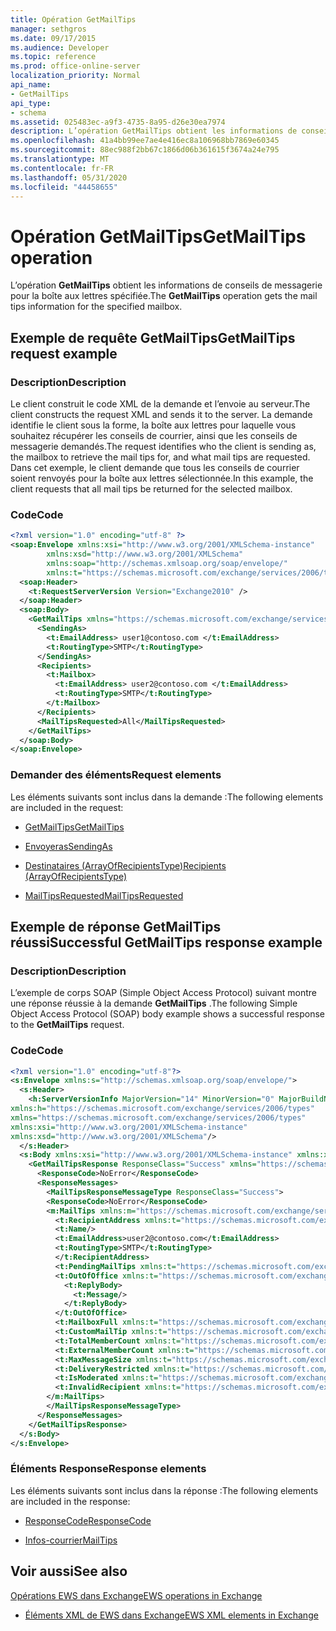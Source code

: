 ```yaml
---
title: Opération GetMailTips
manager: sethgros
ms.date: 09/17/2015
ms.audience: Developer
ms.topic: reference
ms.prod: office-online-server
localization_priority: Normal
api_name:
- GetMailTips
api_type:
- schema
ms.assetid: 025483ec-a9f3-4735-8a95-d26e30ea7974
description: L’opération GetMailTips obtient les informations de conseils de messagerie pour la boîte aux lettres spécifiée.
ms.openlocfilehash: 41a4bb99ee7ae4e416ec8a106968bb7869e60345
ms.sourcegitcommit: 88ec988f2bb67c1866d06b361615f3674a24e795
ms.translationtype: MT
ms.contentlocale: fr-FR
ms.lasthandoff: 05/31/2020
ms.locfileid: "44458655"
---
```

# <a name="getmailtips-operation"></a><span data-ttu-id="f1b18-103">Opération GetMailTips</span><span class="sxs-lookup"><span data-stu-id="f1b18-103">GetMailTips operation</span></span>

<span data-ttu-id="f1b18-104">L’opération **GetMailTips** obtient les informations de conseils de messagerie pour la boîte aux lettres spécifiée.</span><span class="sxs-lookup"><span data-stu-id="f1b18-104">The **GetMailTips** operation gets the mail tips information for the specified mailbox.</span></span> 
  
## <a name="getmailtips-request-example"></a><span data-ttu-id="f1b18-105">Exemple de requête GetMailTips</span><span class="sxs-lookup"><span data-stu-id="f1b18-105">GetMailTips request example</span></span>

### <a name="description"></a><span data-ttu-id="f1b18-106">Description</span><span class="sxs-lookup"><span data-stu-id="f1b18-106">Description</span></span>

<span data-ttu-id="f1b18-107">Le client construit le code XML de la demande et l’envoie au serveur.</span><span class="sxs-lookup"><span data-stu-id="f1b18-107">The client constructs the request XML and sends it to the server.</span></span> <span data-ttu-id="f1b18-108">La demande identifie le client sous la forme, la boîte aux lettres pour laquelle vous souhaitez récupérer les conseils de courrier, ainsi que les conseils de messagerie demandés.</span><span class="sxs-lookup"><span data-stu-id="f1b18-108">The request identifies who the client is sending as, the mailbox to retrieve the mail tips for, and what mail tips are requested.</span></span> <span data-ttu-id="f1b18-109">Dans cet exemple, le client demande que tous les conseils de courrier soient renvoyés pour la boîte aux lettres sélectionnée.</span><span class="sxs-lookup"><span data-stu-id="f1b18-109">In this example, the client requests that all mail tips be returned for the selected mailbox.</span></span>
  
### <a name="code"></a><span data-ttu-id="f1b18-110">Code</span><span class="sxs-lookup"><span data-stu-id="f1b18-110">Code</span></span>

```XML
<?xml version="1.0" encoding="utf-8" ?> 
<soap:Envelope xmlns:xsi="http://www.w3.org/2001/XMLSchema-instance" 
        xmlns:xsd="http://www.w3.org/2001/XMLSchema" 
        xmlns:soap="http://schemas.xmlsoap.org/soap/envelope/" 
        xmlns:t="https://schemas.microsoft.com/exchange/services/2006/types"> 
  <soap:Header> 
    <t:RequestServerVersion Version="Exchange2010" /> 
  </soap:Header> 
  <soap:Body> 
    <GetMailTips xmlns="https://schemas.microsoft.com/exchange/services/2006/messages"> 
      <SendingAs> 
        <t:EmailAddress> user1@contoso.com </t:EmailAddress> 
        <t:RoutingType>SMTP</t:RoutingType> 
      </SendingAs> 
      <Recipients> 
        <t:Mailbox> 
          <t:EmailAddress> user2@contoso.com </t:EmailAddress> 
          <t:RoutingType>SMTP</t:RoutingType> 
        </t:Mailbox> 
      </Recipients> 
      <MailTipsRequested>All</MailTipsRequested> 
    </GetMailTips> 
  </soap:Body> 
</soap:Envelope>
```

### <a name="request-elements"></a><span data-ttu-id="f1b18-111">Demander des éléments</span><span class="sxs-lookup"><span data-stu-id="f1b18-111">Request elements</span></span>

<span data-ttu-id="f1b18-112">Les éléments suivants sont inclus dans la demande :</span><span class="sxs-lookup"><span data-stu-id="f1b18-112">The following elements are included in the request:</span></span>
  
- [<span data-ttu-id="f1b18-113">GetMailTips</span><span class="sxs-lookup"><span data-stu-id="f1b18-113">GetMailTips</span></span>](getmailtips.md)
    
- [<span data-ttu-id="f1b18-114">Envoyeras</span><span class="sxs-lookup"><span data-stu-id="f1b18-114">SendingAs</span></span>](sendingas.md)
    
- [<span data-ttu-id="f1b18-115">Destinataires (ArrayOfRecipientsType)</span><span class="sxs-lookup"><span data-stu-id="f1b18-115">Recipients (ArrayOfRecipientsType)</span></span>](recipients-arrayofrecipientstype.md)
    
- [<span data-ttu-id="f1b18-116">MailTipsRequested</span><span class="sxs-lookup"><span data-stu-id="f1b18-116">MailTipsRequested</span></span>](mailtipsrequested.md)
    
## <a name="successful-getmailtips-response-example"></a><span data-ttu-id="f1b18-117">Exemple de réponse GetMailTips réussi</span><span class="sxs-lookup"><span data-stu-id="f1b18-117">Successful GetMailTips response example</span></span>

### <a name="description"></a><span data-ttu-id="f1b18-118">Description</span><span class="sxs-lookup"><span data-stu-id="f1b18-118">Description</span></span>

<span data-ttu-id="f1b18-119">L’exemple de corps SOAP (Simple Object Access Protocol) suivant montre une réponse réussie à la demande **GetMailTips** .</span><span class="sxs-lookup"><span data-stu-id="f1b18-119">The following Simple Object Access Protocol (SOAP) body example shows a successful response to the **GetMailTips** request.</span></span> 
  
### <a name="code"></a><span data-ttu-id="f1b18-120">Code</span><span class="sxs-lookup"><span data-stu-id="f1b18-120">Code</span></span>

```XML
<?xml version="1.0" encoding="utf-8"?> 
<s:Envelope xmlns:s="http://schemas.xmlsoap.org/soap/envelope/"> 
  <s:Header> 
    <h:ServerVersionInfo MajorVersion="14" MinorVersion="0" MajorBuildNumber="536" MinorBuildNumber="0" Version="Exchange2010" 
xmlns:h="https://schemas.microsoft.com/exchange/services/2006/types" 
xmlns="https://schemas.microsoft.com/exchange/services/2006/types" 
xmlns:xsi="http://www.w3.org/2001/XMLSchema-instance" 
xmlns:xsd="http://www.w3.org/2001/XMLSchema"/> 
  </s:Header> 
  <s:Body xmlns:xsi="http://www.w3.org/2001/XMLSchema-instance" xmlns:xsd="http://www.w3.org/2001/XMLSchema"> 
    <GetMailTipsResponse ResponseClass="Success" xmlns="https://schemas.microsoft.com/exchange/services/2006/messages"> 
      <ResponseCode>NoError</ResponseCode> 
      <ResponseMessages> 
        <MailTipsResponseMessageType ResponseClass="Success"> 
        <ResponseCode>NoError</ResponseCode> 
        <m:MailTips xmlns:m="https://schemas.microsoft.com/exchange/services/2006/messages"> 20 / 29 [MS-OXWMT] — v20100517 Mail Tips Web Service Extensions Copyright © 2010 Microsoft Corporation. Release: Monday, May 17, 2010 
          <t:RecipientAddress xmlns:t="https://schemas.microsoft.com/exchange/services/2006/types"> 
          <t:Name/> 
          <t:EmailAddress>user2@contoso.com</t:EmailAddress> 
          <t:RoutingType>SMTP</t:RoutingType> 
          </t:RecipientAddress> 
          <t:PendingMailTips xmlns:t="https://schemas.microsoft.com/exchange/services/2006/types"/> 
          <t:OutOfOffice xmlns:t="https://schemas.microsoft.com/exchange/services/2006/types"> 
            <t:ReplyBody> 
              <t:Message/> 
            </t:ReplyBody> 
          </t:OutOfOffice> 
          <t:MailboxFull xmlns:t="https://schemas.microsoft.com/exchange/services/2006/types">false</t:MailboxFull> 
          <t:CustomMailTip xmlns:t="https://schemas.microsoft.com/exchange/services/2006/types">Hello World Mailtips</t:CustomMailTip> 
          <t:TotalMemberCount xmlns:t="https://schemas.microsoft.com/exchange/services/2006/types">1</t:TotalMemberCount> 
          <t:ExternalMemberCount xmlns:t="https://schemas.microsoft.com/exchange/services/2006/types">0</t:ExternalMemberCount> 
          <t:MaxMessageSize xmlns:t="https://schemas.microsoft.com/exchange/services/2006/types">10485760</t:MaxMessageSize> 
          <t:DeliveryRestricted xmlns:t="https://schemas.microsoft.com/exchange/services/2006/types">false</t:DeliveryRestricted> 
          <t:IsModerated xmlns:t="https://schemas.microsoft.com/exchange/services/2006/types">false</t:IsModerated> 
          <t:InvalidRecipient xmlns:t="https://schemas.microsoft.com/exchange/services/2006/types">false</t:InvalidRecipient> 
        </m:MailTips> 
        </MailTipsResponseMessageType> 
      </ResponseMessages> 
    </GetMailTipsResponse> 
  </s:Body> 
</s:Envelope>
```

### <a name="response-elements"></a><span data-ttu-id="f1b18-121">Éléments Response</span><span class="sxs-lookup"><span data-stu-id="f1b18-121">Response elements</span></span>

<span data-ttu-id="f1b18-122">Les éléments suivants sont inclus dans la réponse :</span><span class="sxs-lookup"><span data-stu-id="f1b18-122">The following elements are included in the response:</span></span>
  
- [<span data-ttu-id="f1b18-123">ResponseCode</span><span class="sxs-lookup"><span data-stu-id="f1b18-123">ResponseCode</span></span>](responsecode.md)
    
- [<span data-ttu-id="f1b18-124">Infos-courrier</span><span class="sxs-lookup"><span data-stu-id="f1b18-124">MailTips</span></span>](mailtips.md)
    
## <a name="see-also"></a><span data-ttu-id="f1b18-125">Voir aussi</span><span class="sxs-lookup"><span data-stu-id="f1b18-125">See also</span></span>



[<span data-ttu-id="f1b18-126">Opérations EWS dans Exchange</span><span class="sxs-lookup"><span data-stu-id="f1b18-126">EWS operations in Exchange</span></span>](ews-operations-in-exchange.md)
  
- [<span data-ttu-id="f1b18-127">Éléments XML de EWS dans Exchange</span><span class="sxs-lookup"><span data-stu-id="f1b18-127">EWS XML elements in Exchange</span></span>](ews-xml-elements-in-exchange.md)

